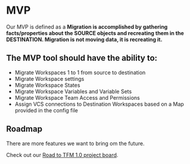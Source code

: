 # MVP

Our MVP is defined as a **Migration is accomplished by gathering facts/properties about the SOURCE objects and recreating them in the DESTINATION. Migration is not moving data, it is recreating it.**

## The MVP tool should have the ability to:

- Migrate Workspaces 1 to 1 from source to destination
- Migrate Workspace settings
- Migrate Workspace States
- Migrate Workspace Variables and Variable Sets
- Migrate Workspace Team Access and Permissions
- Assign VCS connections to Destination Workspaces based on a Map provided in the config file 



## Roadmap 

There are more features we want to bring om the future. 

Check out our [Road to TFM 1.0 project board](https://github.com/orgs/hashicorp-services/projects/6). 
